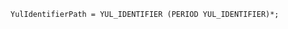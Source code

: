 <!-- This file is generated automatically by infrastructure scripts. Please don't edit by hand. -->

```{ .ebnf .slang-ebnf #YulIdentifierPath }
YulIdentifierPath = YUL_IDENTIFIER (PERIOD YUL_IDENTIFIER)*;
```

